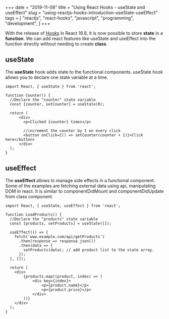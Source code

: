 +++
date = "2019-11-08"
title = "Using React Hooks - useState and useEffect"
slug = "using-reactjs-hooks-introduction-useState-useEffect"
tags = [
    "reactjs",
    "react-hooks",
    "javascript",
    "programming",
    "development",
]
+++


With the release of [Hooks](https://reactjs.org/docs/hooks-intro.html "React Hooks") in React 16.8, it is now possible to store **state** in a **function**. We can add react features like useState and useEffect into the function directly without needing to create **class**.

## useState

The **useState** hook adds state to the functional components. useState hook allows you to declare one state variable at a time.

``` react
import React, { useState } from 'react';

function Counter() {
  //Declare the "counter" state variable
  const [counter, setCounter] = useState(0);

  return (
      <div>
        <p>Clicked {counter} times</p>

        //increment the counter by 1 on every click
        <button onClick={() => setCounter(counter + 1)}>Click here</button>
      </div>
  );
}
``` 

## useEffect

The **useEffect** allows to manage side effects in a functional component. Some of the examples are fetching external data using api, manipulating DOM in react. It is similar to componentDidMount and componentDidUpdate from class component.

``` react
import React, { useState, useEffect } from 'react';

function LoadProducts() {
  //Declare the "products" state variable
  const [products, setProducts] = useState([]);

  useEffect(() => {
    fetch('www.example.com/api/getProducts')
      .then(response => response.json())
      .then(data => {
        setProducts(data); // add product list to the state array.
      });
  }, []); 

  return (
    <div>
        {products.map((product, index) => (
            <div key={index}>
                <p>{product.name}</p>
                <p>{product.price}</p>
            </div>
        ))}
    </div>
  );
}
```